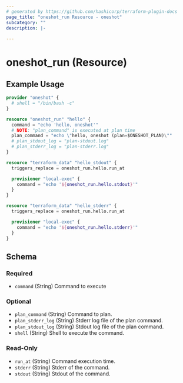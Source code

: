 ```yaml
---
# generated by https://github.com/hashicorp/terraform-plugin-docs
page_title: "oneshot_run Resource - oneshot"
subcategory: ""
description: |-
  
---
```


# oneshot_run (Resource)



## Example Usage

```terraform
provider "oneshot" {
  # shell = "/bin/bash -c"
}

resource "oneshot_run" "hello" {
  command = "echo 'hello, oneshot'"
  # NOTE: "plan_command" is executed at plan time
  plan_command = "echo \"hello, oneshot (plan=$ONESHOT_PLAN)\""
  # plan_stdout_log = "plan-stdout.log"
  # plan_stderr_log = "plan-stderr.log"
}

resource "terraform_data" "hello_stdout" {
  triggers_replace = oneshot_run.hello.run_at

  provisioner "local-exec" {
    command = "echo '${oneshot_run.hello.stdout}'"
  }
}

resource "terraform_data" "hello_stderr" {
  triggers_replace = oneshot_run.hello.run_at

  provisioner "local-exec" {
    command = "echo '${oneshot_run.hello.stderr}'"
  }
}
```

<!-- schema generated by tfplugindocs -->
## Schema

### Required

- `command` (String) Command to execute

### Optional

- `plan_command` (String) Command to plan.
- `plan_stderr_log` (String) Stderr log file of the plan command.
- `plan_stdout_log` (String) Stdout log file of the plan command.
- `shell` (String) Shell to execute the command.

### Read-Only

- `run_at` (String) Command execution time.
- `stderr` (String) Stderr of the command.
- `stdout` (String) Stdout of the command.
